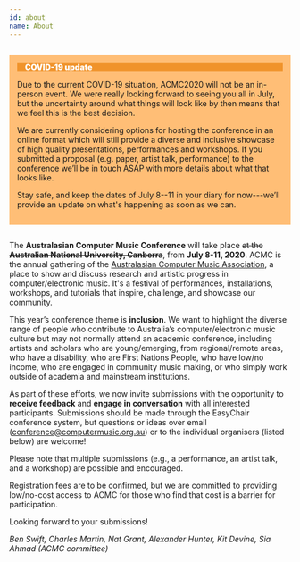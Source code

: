 ```yaml
---
id: about
name: About
---
```


<style>
#covid19-notice {
  padding: 1em;
  background: #ffbe76;
  margin: 2em 0;
}

#covid19-notice::before {
  background: #f0932b;
  color: white;
  padding-left: 1em;
  content: "COVID-19 update";
  display: block;
  font-weight: 900;
  margin-bottom: 1em;
}
</style>

<div id="covid19-notice" markdown="1">

Due to the current COVID-19 situation, ACMC2020 will not be an in-person event. We were really looking
forward to seeing you all in July, but the uncertainty around what things will
look like by then means that we feel this is the best decision.

We are currently considering options for hosting the conference in an online
format which will still provide a diverse and inclusive showcase of high quality
presentations, performances and workshops. If you submitted a proposal (e.g.
paper, artist talk, performance) to the conference we’ll be in touch ASAP with
more details about what that looks like.

Stay safe, and keep the dates of July 8--11 in your
diary for now---we’ll provide an update on what's happening as soon as we can.
</div>


The **Australasian Computer Music Conference** will take place ~~at the
**Australian National University, Canberra**~~, from **July 8-11, 2020**. ACMC
is the annual gathering of the [Australasian Computer Music
Association](https://computermusic.org.au), a place to show and discuss research
and artistic progress in computer/electronic music. It's a festival of
performances, installations, workshops, and tutorials that inspire, challenge,
and showcase our community.

This year’s conference theme is **inclusion**. We want to highlight the diverse
range of people who contribute to Australia’s computer/electronic music culture
but may not normally attend an academic conference, including artists and
scholars who are young/emerging, from regional/remote areas, who have a
disability, who are First Nations People, who have low/no income, who are
engaged in community music making, or who simply work outside of academia and
mainstream institutions.

As part of these efforts, we now invite submissions with the
opportunity to **receive feedback** and **engage in conversation**
with all interested participants. Submissions should be made through
the EasyChair conference system, but questions or ideas over email
([conference@computermusic.org.au](conference@computermusic.org.au))
or to the individual organisers (listed below) are welcome!

Please note that multiple submissions (e.g., a performance, an artist
talk, and a workshop) are possible and encouraged.

Registration fees are to be confirmed, but we are committed to
providing low/no-cost access to ACMC for those who find that cost is a
barrier for participation.

Looking forward to your submissions!

_Ben Swift, Charles Martin, Nat Grant, Alexander Hunter, Kit Devine, Sia Ahmad (ACMC committee)_
